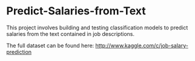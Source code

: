 # Predict-Salaries-from-Text
This project involves building and testing classification models to predict salaries from the text contained in job descriptions. 

The full dataset can be found here:
http://www.kaggle.com/c/job-salary-prediction
